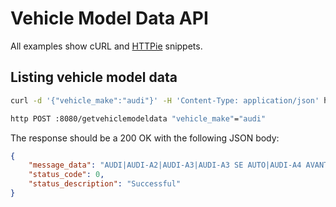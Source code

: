 # Vehicle Model Data API

All examples show cURL and [HTTPie](https://httpie.io/cli) snippets.

## Listing vehicle model data

```sh
curl -d '{"vehicle_make":"audi"}' -H 'Content-Type: application/json' http://localhost:8080/getvehiclemodeldata

http POST :8080/getvehiclemodeldata "vehicle_make"="audi"
```

The response should be a 200 OK with the following JSON body:

```json
{
    "message_data": "AUDI|AUDI-A2|AUDI-A3|AUDI-A3 SE AUTO|AUDI-A4 AVANT S|AUDI-A4 AVANT W|AUDI-A4 FSI S-L|AUDI-A4 TURBO Q|AUDI-A6 SE AUTO|AUDI-A6 STDI|AUDI-A6 TURBO|AUDI-A6 TURBO S|AUDI-A8 SE TDI|AUDI-AUDI 500|AUDI-Q5|AUDI-Q5 3.2L AU|AUDI-Q7|",
    "status_code": 0,
    "status_description": "Successful"
}
```
